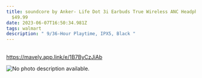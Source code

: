 ```yaml
---
title: soundcore by Anker- Life Dot 3i Earbuds True Wireless ANC Headphones, Now
  $49.99
date: 2023-06-07T16:50:34.981Z
tags: walmart
description: " 9/36-Hour Playtime, IPX5, Black "
---
```

\
https://mavely.app.link/e/1B7ByCzJiAb



![No photo description available.](https://scontent.fpat3-1.fna.fbcdn.net/v/t39.30808-6/350935610_1484623798948297_7017537513439320856_n.jpg?stp=dst-jpg_p526x296&_nc_cat=103&ccb=1-7&_nc_sid=5cd70e&_nc_ohc=EqN6oYazoZ8AX-ij3Xh&_nc_ht=scontent.fpat3-1.fna&oh=00_AfDPrtPKYEBMp1sqcOfZ41tNup4ziPrRb4iniP6uNXdTYg&oe=64860AA8)